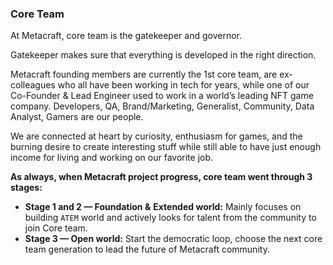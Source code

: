 ### Core Team
At Metacraft, core team is the gatekeeper and governor.

Gatekeeper makes sure that everything is developed in the right direction.

Metacraft founding members are currently the 1st core team, are ex-colleagues who all have been working in tech for years, while one of our Co-Founder & Lead Engineer used to work in a world’s leading NFT game company. Developers, QA, Brand/Marketing, Generalist, Community, Data Analyst, Gamers are our people.

We are connected at heart by curiosity, enthusiasm for games, and the burning desire to create interesting stuff while still able to have just enough income for living and working on our favorite job.

**As always, when Metacraft project progress, core team went through 3 stages:**
- **Stage 1 and 2 — Foundation &** **Extended world:**
Mainly focuses on building `ATEM` world and actively looks for talent from the community to join Core team.
- **Stage 3 — Open world:**
Start the democratic loop, choose the next core team generation to lead the future of Metacraft community.
